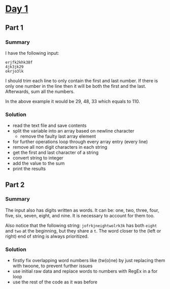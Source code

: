 # [Day 1](https://adventofcode.com/2023/day/1)

## Part 1

### Summary

I have the following input:

```
erjfk2khk38f
4jk3jk29
okrjo3lk
```

I should trim each line to only contain the first and last number. If there is only one number in the line then it will be both the first and the last. Afterwards, sum all the numbers.

In the above example it would be 29, 48, 33 which equals to 110.

### Solution

- read the text file and save contents
- split the variable into an array based on newline character
  - remove the faulty last array element
- for further operations loop through every array entry (every line)
- remove all non digit characters in each string
- get the first and last character of a string
- convert string to integer
- add the value to the sum
- print the results

## Part 2

### Summary

The input also has digits written as words. It can be: one, two, three, four, five, six, seven, eight, and nine. It is necessary to account for them too.

Also notice that the following string: `jofrkjneightwolrk3k` has both `eight` and `two` at the beginning, but they share a `t`. The word closer to the (left or right) end of string is always prioritized.

### Solution

- firstly fix overlapping word numbers like (tw(o)ne) by just replacing them with twoone, to prevent further issues
- use initial raw data and replace words to numbers with RegEx in a for loop
- use the rest of the code as it was before
